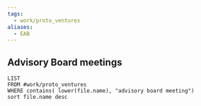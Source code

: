 ```yaml
---
tags:
  - work/proto_ventures
aliases:
  - EAB
---
```

## Advisory Board meetings
```dataview
LIST
FROM #work/proto_ventures 
WHERE contains( lower(file.name), "advisory board meeting")
sort file.name desc
```
